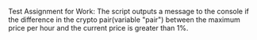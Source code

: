 Test Assignment for Work:
The script outputs a message to the console if the difference in the crypto pair(variable "pair") between the maximum price per hour and the current price is greater than 1%.